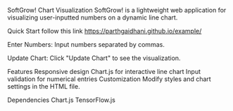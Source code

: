 SoftGrow! Chart Visualization
SoftGrow! is a lightweight web application for visualizing user-inputted numbers on a dynamic line chart.

Quick Start
follow this link https://parthgaidhani.github.io/example/

Enter Numbers:
Input numbers separated by commas.

Update Chart:
Click "Update Chart" to see the visualization.

Features
Responsive design
Chart.js for interactive line chart
Input validation for numerical entries
Customization
Modify styles and chart settings in the HTML file.

Dependencies
Chart.js
TensorFlow.js
